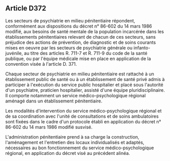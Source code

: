 Article D372
----
Les secteurs de psychiatrie en milieu pénitentiaire répondent, conformément aux
dispositions du décret n° 86-602 du 14 mars 1986 modifié, aux besoins de santé
mentale de la population incarcérée dans les établissements pénitentiaires
relevant de chacun de ces secteurs, sans préjudice des actions de prévention, de
diagnostic et de soins courants mises en oeuvre par les secteurs de psychiatrie
générale ou infanto-juvénile, au titre des articles R. 711-7 et R. 711-9 du code
de la santé publique, ou par l'équipe médicale mise en place en application de
la convention visée à l'article D. 371.

Chaque secteur de psychiatrie en milieu pénitentiaire est rattaché à un
établissement public de santé ou à un établissement de santé privé admis à
participer à l'exécution du service public hospitalier et placé sous l'autorité
d'un psychiatre, praticien hospitalier, assisté d'une équipe pluridisciplinaire.
Il comporte notamment un service médico-psychologique régional aménagé dans un
établissement pénitentiaire.

Les modalités d'intervention du service médico-psychologique régional et de sa
coordination avec l'unité de consultations et de soins ambulatoires sont fixées
dans le cadre d'un protocole établi en application du décret n° 86-602 du 14
mars 1986 modifié susvisé.

L'administration pénitentiaire prend à sa charge la construction, l'aménagement
et l'entretien des locaux individualisés et adaptés, nécessaires au bon
fonctionnement du service médico-psychologique régional, en application du
décret visé au précédent alinéa.
